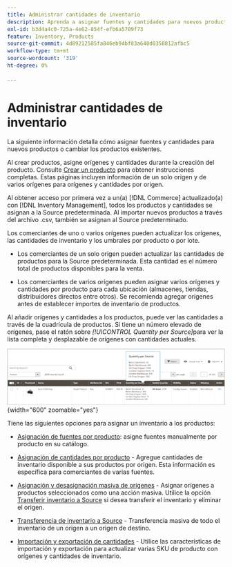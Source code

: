 ```yaml
---
title: Administrar cantidades de inventario
description: Aprenda a asignar fuentes y cantidades para nuevos productos o a cambiar los productos existentes.
exl-id: b3d4a4c0-725a-4e62-854f-efb6a5709f73
feature: Inventory, Products
source-git-commit: 4d89212585fa846eb94bf83a640d0358812afbc5
workflow-type: tm+mt
source-wordcount: '319'
ht-degree: 0%

---
```


# Administrar cantidades de inventario

La siguiente información detalla cómo asignar fuentes y cantidades para nuevos productos o cambiar los productos existentes.

Al crear productos, asigne orígenes y cantidades durante la creación del producto. Consulte [Crear un producto](../catalog/product-create.md) para obtener instrucciones completas. Estas páginas incluyen información de un solo origen y de varios orígenes para orígenes y cantidades por origen.

Al obtener acceso por primera vez a un(a) [!DNL Commerce] actualizado(a) con [!DNL Inventory Management], todos los productos y cantidades se asignan a la Source predeterminada. Al importar nuevos productos a través del archivo .csv, también se asignan al Source predeterminado.

Los comerciantes de uno o varios orígenes pueden actualizar los orígenes, las cantidades de inventario y los umbrales por producto o por lote.

- Los comerciantes de un solo origen pueden actualizar las cantidades de productos para la Source predeterminada. Esta cantidad es el número total de productos disponibles para la venta.

- Los comerciantes de varios orígenes pueden asignar varios orígenes y cantidades por producto para cada ubicación (almacenes, tiendas, distribuidores directos entre otros). Se recomienda agregar orígenes antes de establecer importes de inventario de productos.

Al añadir orígenes y cantidades a los productos, puede ver las cantidades a través de la cuadrícula de productos. Si tiene un número elevado de orígenes, pase el ratón sobre _[!UICONTROL Quantity per Source]_&#x200B;para ver la lista completa y desplazable de orígenes con cantidades actuales.

![Cantidades de productos por origen](assets/inventory-product-quantity.png){width="600" zoomable="yes"}

Tiene las siguientes opciones para asignar un inventario a los productos:

- [Asignación de fuentes por producto](sources-assign-per-product.md): asigne fuentes manualmente por producto en su catálogo.

- [Asignación de cantidades por producto](quantities-assign-per-product.md) - Agregue cantidades de inventario disponible a sus productos por origen. Esta información es específica para comerciantes de varias fuentes.

- [Asignación y desasignación masiva de orígenes](bulk-assignment.md) - Asignar orígenes a productos seleccionados como una acción masiva. Utilice la opción [Transferir inventario a Source](inventory-transfer.md) si desea transferir el inventario y eliminar el origen.

- [Transferencia de inventario a Source](inventory-transfer.md) - Transferencia masiva de todo el inventario de un origen a un origen de destino.

- [Importación y exportación de cantidades](inventory-import-export.md) - Utilice las características de importación y exportación para actualizar varias SKU de producto con orígenes y cantidades de inventario.

